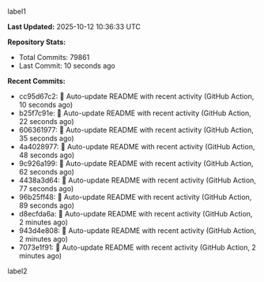
label1 
<!-- ACTIVITY_START -->
**Last Updated:** 2025-10-12 10:36:33 UTC

**Repository Stats:**
- Total Commits: 79861
- Last Commit: 10 seconds ago

**Recent Commits:**
- cc95d67c2: 🤖 Auto-update README with recent activity (GitHub Action, 10 seconds ago)
- b25f7c91e: 🤖 Auto-update README with recent activity (GitHub Action, 22 seconds ago)
- 606361977: 🤖 Auto-update README with recent activity (GitHub Action, 35 seconds ago)
- 4a4028977: 🤖 Auto-update README with recent activity (GitHub Action, 48 seconds ago)
- 9c926a199: 🤖 Auto-update README with recent activity (GitHub Action, 62 seconds ago)
- 4438a3d64: 🤖 Auto-update README with recent activity (GitHub Action, 77 seconds ago)
- 96b25ff48: 🤖 Auto-update README with recent activity (GitHub Action, 89 seconds ago)
- d8ecfda6a: 🤖 Auto-update README with recent activity (GitHub Action, 2 minutes ago)
- 943d4e808: 🤖 Auto-update README with recent activity (GitHub Action, 2 minutes ago)
- 7073e1f91: 🤖 Auto-update README with recent activity (GitHub Action, 2 minutes ago)
<!-- ACTIVITY_END -->

label2
